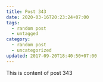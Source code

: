 ```yaml
---
title: Post 343
date: 2020-03-16T20:23:24+07:00
tags:
  - random post
  - untagged
category:
  - random post
  - uncategorized
updated: 2017-09-20T18:40:50+07:00
---
```

This is content of post 343